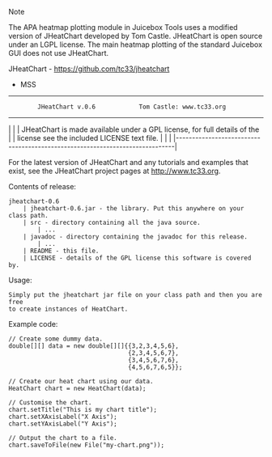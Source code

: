 Note

The APA heatmap plotting module in Juicebox Tools uses a modified version of JHeatChart developed by Tom Castle.
JHeatChart is open source under an LGPL license.
The main heatmap plotting of the standard Juicebox GUI does not use JHeatChart.

JHeatChart - https://github.com/tc33/jheatchart

- MSS


*******************************************************************************

            JHeatChart v.0.6            Tom Castle: www.tc33.org
                                                                           
*******************************************************************************
|                                                                             |
| JHeatChart is made available under a GPL license, for full details of the   |
| license see the included LICENSE text file.                                 |
|                                                                             |
|-----------------------------------------------------------------------------|

For the latest version of JHeatChart and any tutorials and examples that exist,
see the JHeatChart project pages at http://www.tc33.org. 

Contents of release:

    jheatchart-0.6
        | jheatchart-0.6.jar - the library. Put this anywhere on your class path.
        | src - directory containing all the java source.
            | ...
        | javadoc - directory containing the javadoc for this release.
            | ...
        | README - this file.
        | LICENSE - details of the GPL license this software is covered by.

Usage:

    Simply put the jheatchart jar file on your class path and then you are free 
    to create instances of HeatChart.
   
Example code:

    // Create some dummy data.
    double[][] data = new double[][]{{3,2,3,4,5,6},
                                     {2,3,4,5,6,7},
                                     {3,4,5,6,7,6},
                                     {4,5,6,7,6,5}};
    
    // Create our heat chart using our data.
    HeatChart chart = new HeatChart(data);
    
    // Customise the chart.
    chart.setTitle("This is my chart title");
    chart.setXAxisLabel("X Axis");
    chart.setYAxisLabel("Y Axis");
    
    // Output the chart to a file.
    chart.saveToFile(new File("my-chart.png"));
    